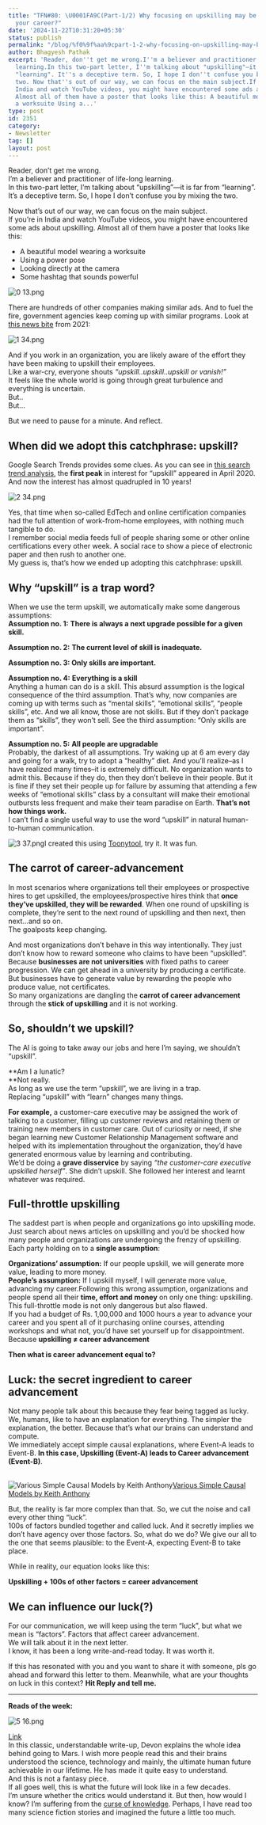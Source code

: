 ```yaml
---
title: "TFN#80: \U0001FA9C(Part-1/2) Why focusing on upskilling may be dangerous to
  your career?"
date: '2024-11-22T10:31:20+05:30'
status: publish
permalink: "/blog/%f0%9f%aa%9cpart-1-2-why-focusing-on-upskilling-may-be-dangerous-to-your-career"
author: Bhagyesh Pathak
excerpt: 'Reader, don''t get me wrong.I''m a believer and practitioner of life-long
  learning.In this two-part letter, I''m talking about "upskilling"—it is far from
  "learning". It''s a deceptive term. So, I hope I don''t confuse you by mixing the
  two. Now that''s out of our way, we can focus on the main subject.If you''re in
  India and watch YouTube videos, you might have encountered some ads about upskilling.
  Almost all of them have a poster that looks like this: A beautiful model wearing
  a worksuite Using a...'
type: post
id: 2351
category:
- Newsletter
tag: []
layout: post
---
```


Reader, don’t get me wrong.  
I’m a believer and practitioner of life-long learning.  
In this two-part letter, I’m talking about “upskilling”—it is far from “learning”. It’s a deceptive term. So, I hope I don’t confuse you by mixing the two.

Now that’s out of our way, we can focus on the main subject.  
If you’re in India and watch YouTube videos, you might have encountered some ads about upskilling. Almost all of them have a poster that looks like this:

- A beautiful model wearing a worksuite
- Using a power pose
- Looking directly at the camera
- Some hashtag that sounds powerful

![0 13.png](https://embed.filekitcdn.com/e/tkwVjiL2WnM6sb9P2ZThes/cHM2KUXAwQsfzh4GXxC9LE)

There are hundreds of other companies making similar ads. And to fuel the fire, government agencies keep coming up with similar programs. Look at [this news bite](https://government.economictimes.indiatimes.com/news/digital-india/csc-infosys-tie-up-to-upskill-6-cr-citizen-in-rural-india/88382642) from 2021:

![1 34.png](https://embed.filekitcdn.com/e/tkwVjiL2WnM6sb9P2ZThes/bLoowyKZKbrxxN4VwAsDbm)

And if you work in an organization, you are likely aware of the effort they have been making to upskill their employees.  
Like a war-cry, everyone shouts *“upskill..upskill..upskill or vanish!”*​  
It feels like the whole world is going through great turbulence and everything is uncertain.  
But..  
But…

But we need to pause for a minute. And reflect.

When did we adopt this catchphrase: upskill?
--------------------------------------------

Google Search Trends provides some clues. As you can see in [this search trend analysis](https://trends.google.com/trends/explore?date=2015-10-21%202024-11-21&q=upskill&hl=en-US), the **first peak** in interest for “upskill” appeared in April 2020. And now the interest has almost quadrupled in 10 years!

![2 34.png](https://embed.filekitcdn.com/e/tkwVjiL2WnM6sb9P2ZThes/qfPLj4JZCJwcivTwLTnQsk)

Yes, that time when so-called EdTech and online certification companies had the full attention of work-from-home employees, with nothing much tangible to do.  
I remember social media feeds full of people sharing some or other online certifications every other week. A social race to show a piece of electronic paper and then rush to another one.  
My guess is, that’s how we ended up adopting this catchphrase: upskill.

Why “upskill” is a trap word?
-----------------------------

When we use the term upskill, we automatically make some dangerous assumptions:  
​**Assumption no. 1:** **There is always a next upgrade possible for a given skill.**

**Assumption no. 2:** **The current level of skill is inadequate.**

**Assumption no. 3: Only skills are important.**

**Assumption no. 4:** **Everything is a skill**​  
Anything a human can do is a skill. This absurd assumption is the logical consequence of the third assumption. That’s why, now companies are coming up with terms such as “mental skills”, “emotional skills”, “people skills”, etc. And we all know, those are not skills. But if they don’t package them as “skills”, they won’t sell. See the third assumption: “Only skills are important”.

**Assumption no. 5:** **All people are upgradable**​  
Probably, the darkest of all assumptions. Try waking up at 6 am every day and going for a walk, try to adopt a “healthy” diet. And you’ll realize–as I have realized many times–it is extremely difficult. No organization wants to admit this. Because if they do, then they don’t believe in their people. But it is fine if they set their people up for failure by assuming that attending a few weeks of “emotional skills” class by a consultant will make their emotional outbursts less frequent and make their team paradise on Earth. **That’s not how things work.**​  
I can’t find a single useful way to use the word “upskill” in natural human-to-human communication.

![3 37.png](https://embed.filekitcdn.com/e/tkwVjiL2WnM6sb9P2ZThes/c9UFVqfmGuWADD23NckUE1)I created this using [Toonytool](https://www.toonytool.com/), try it. It was fun.

The carrot of career-advancement
--------------------------------

In most scenarios where organizations tell their employees or prospective hires to get upskilled, the employees/prospective hires think that **once they’ve upskilled, they will be rewarded**. When one round of upskilling is complete, they’re sent to the next round of upskilling and then next, then next…and so on.  
The goalposts keep changing.

And most organizations don’t behave in this way intentionally. They just don’t know how to reward someone who claims to have been “upskilled”. Because **businesses are not universities** with fixed paths to career progression. We can get ahead in a university by producing a certificate. But businesses have to generate value by rewarding the people who produce value, not certificates.  
So many organizations are dangling the **carrot of career advancement** through the **stick of upskilling** and it is not working.

So, shouldn’t we upskill?
-------------------------

The AI is going to take away our jobs and here I’m saying, we shouldn’t “upskill”.

**Am I a lunatic?  
​**Not really.  
As long as we use the term “upskill”, we are living in a trap.  
Replacing “upskill” with “learn” changes many things.

**For example,** a customer-care executive may be assigned the work of talking to a customer, filling up customer reviews and retaining them or training new members in customer care. Out of curiosity or need, if she began learning new Customer Relationship Management software and helped with its implementation throughout the organization, they’d have generated enormous value by learning and contributing.  
We’d be doing a **grave disservice** by saying *“the customer-care executive upskilled herself”*. She didn’t upskill. She followed her interest and learnt whatever was required.

Full-throttle upskilling
------------------------

The saddest part is when people and organizations go into upskilling mode. Just search about news articles on upskilling and you’d be shocked how many people and organizations are undergoing the frenzy of upskilling.  
Each party holding on to a **single assumption**:

**Organizations’ assumption:** If our people upskill, we will generate more value, leading to more money.​  
​**People’s assumption:** If I upskill myself, I will generate more value, advancing my career.Following this wrong assumption, organizations and people spend all their **time, effort and money** on only one thing: upskilling.  
This full-throttle mode is not only dangerous but also flawed.  
If you had a budget of Rs. 1,00,000 and 1000 hours a year to advance your career and you spent all of it purchasing online courses, attending workshops and what not, you’d have set yourself up for disappointment.  
Because **upskilling ≠ career advancement**

**Then what is career advancement equal to?**

Luck: the secret ingredient to career advancement
-------------------------------------------------

Not many people talk about this because they fear being tagged as lucky.  
We, humans, like to have an explanation for everything. The simpler the explanation, the better. Because that’s what our brains can understand and compute.  
We immediately accept simple causal explanations, where Event-A leads to Event-B. **In this case, Upskilling (Event-A) leads to Career advancement (Event-B)**.  
​

![Various Simple Causal Models by Keith Anthony](https://embed.filekitcdn.com/e/tkwVjiL2WnM6sb9P2ZThes/8mEnuk9t9gdVQ5Zu7LwtMH)​[Various Simple Causal Models by Keith Anthony](https://www.researchgate.net/publication/251735394_Introduction_to_Causal_Modeling_Bayesian_Theory_and_Major_Bayesian_Modeling_Tools_for_the_Intelligence_Analyst)​

But, the reality is far more complex than that. So, we cut the noise and call every other thing “luck”.  
100s of factors bundled together and called luck. And it secretly implies we don’t have agency over those factors. So, what do we do? We give our all to the one that seems plausible: to the Event-A, expecting Event-B to take place.

While in reality, our equation looks like this:

**Upskilling + 100s of other factors = career advancement**

We can influence our luck(?)
----------------------------

For our communication, we will keep using the term “luck”, but what we mean is “factors”. Factors that affect career advancement.  
We will talk about it in the next letter.  
I know, it has been a long write-and-read today. It was worth it.

If this has resonated with you and you want to share it with someone, pls go ahead and forward this letter to them. Meanwhile, what are your thoughts on luck in this context? **Hit Reply and tell me.**

---

**Reads of the week:**

![5 16.png](https://embed.filekitcdn.com/e/tkwVjiL2WnM6sb9P2ZThes/uRsddu8FSrZqcozTpXoFBG)

​[Link](https://devoneriksen.substack.com/p/the-trillionaires-of-mars)​  
In this classic, understandable write-up, Devon explains the whole idea behind going to Mars. I wish more people read this and their brains understood the science, technology and mainly, the ultimate human future achievable in our lifetime. He has made it quite easy to understand.  
And this is not a fantasy piece.  
If all goes well, this is what the future will look like in a few decades.  
I’m unsure whether the critics would understand it. But then, how would I know? I’m suffering from the [curse of knowledge](https://en.wikipedia.org/wiki/Curse_of_knowledge). Perhaps, I have read too many science fiction stories and imagined the future a little too much.